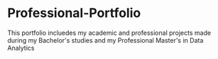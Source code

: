# Professional-Portfolio
This portfolio incluedes my academic and professional projects made during my Bachelor's studies and my Professional Master's in Data Analytics
